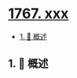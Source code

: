 # [1767. xxx](https://github.com/Tdahuyou/TNotes.leetcode/tree/main/notes/1767.%20xxx)

<!-- region:toc -->

- [1. 📝 概述](#1--概述)

<!-- endregion:toc -->

## 1. 📝 概述
